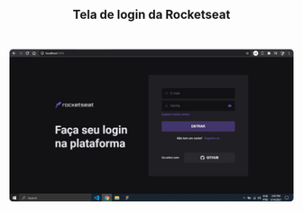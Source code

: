 <h2 align="center">Tela de login da Rocketseat</h2>

&nbsp;


<img src="https://github.com/ItamarJoire/platform-rocketseat-next/blob/master/rocketseat.jpg"  align="center" >
